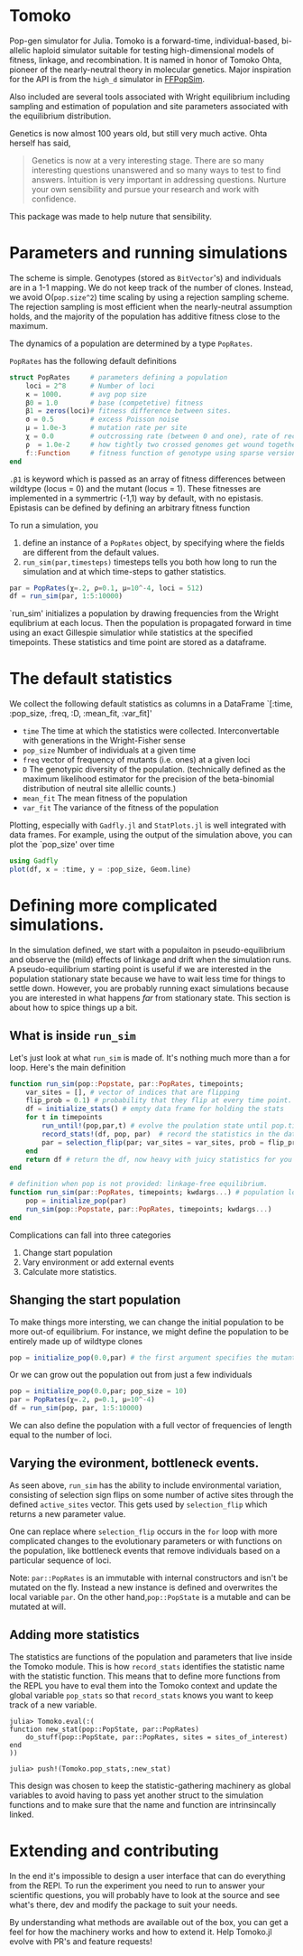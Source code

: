 # Tomoko

Pop-gen simulator for Julia.  Tomoko is a forward-time, individual-based, bi-allelic haploid simulator suitable for testing high-dimensional models of fitness, linkage, and recombination. It is named in honor of Tomoko Ohta, pioneer of the nearly-neutral theory in molecular genetics.  Major inspiration for the API is from the `high_d` simulator in [FFPopSim](http://webdav.tuebingen.mpg.de/ffpopsim/). 

Also included are several tools associated with Wright equilibrium including sampling and estimation of population and site parameters associated with the equilibrium distribution.

Genetics is now almost 100 years old, but still very much active. Ohta herself has said,

>Genetics is now at a very interesting stage. There are so many interesting questions unanswered and so many ways to test to find answers. Intuition is very important in addressing questions. Nurture your own sensibility and pursue your research and work with confidence. 

This package was made to help nuture that sensibility.

# Parameters and running simulations
The scheme is simple. Genotypes (stored as `BitVector`'s) and individuals are in a 1-1 mapping. We do not keep track of the number of clones. Instead, we avoid O(`pop.size^2`) time scaling by using a rejection sampling scheme. The rejection sampling is most efficient when the nearly-neutral assumption holds, and the majority of the population has additive fitness close to the maximum.

The dynamics of a population are determined by a type `PopRates`.

`PopRates` has the following default definitions

```julia
struct PopRates		# parameters defining a population
	loci = 2^8      # Number of loci
	κ = 1000.       # avg pop size
	β0 = 1.0        # base (competetive) fitness  
	β1 = zeros(loci)# fitness difference between sites.
	σ = 0.5         # excess Poisson noise
	μ = 1.0e-3      # mutation rate per site
	χ = 0.0         # outcrossing rate (between 0 and one), rate of recombination events
	ρ  = 1.0e-2     # how tightly two crossed genomes get wound together (crosses per nucleotide)
	f::Function     # fitness function of genotype using sparse version of β0 + sum(β1 .*  x) 
end
```

`.β1` is keyword which is passed as an array of fitness differences between wildtype (locus = 0) and the mutant (locus = 1).  These fitnesses are implemented in a symmertric (-1,1) way by default, with no epistasis.  Epistasis can be defined by defining an arbitrary fitness function 

To run a simulation, you 
1. define an instance of a `PopRates` object, by specifying where the fields are different from the default values.
2. `run_sim(par,timesteps)` timesteps tells you both how long to run the simulation and at which time-steps to gather statistics.

```julia
par = PopRates(χ=.2, ρ=0.1, μ=10^-4, loci = 512)
df = run_sim(par, 1:5:10000)
```

`run_sim' initializes a population by drawing frequencies from the Wright equlibrium at each locus.  Then the population is propagated forward in time using an exact Gillespie simulatior while statistics at the specified timepoints. These statistics and time point are stored as a dataframe.

# The default statistics
We collect the following default statistics as columns in a DataFrame
`[:time, :pop_size, :freq, :D, :mean_fit, :var_fit]'

* `time` The time at which the statistics were collected. Interconvertable with generations in the Wright-Fisher sense
* `pop_size` Number of individuals at a given time
* `freq` vector of frequency of mutants (i.e. ones) at a given loci
* `D` The genotypic diversity of the population. (technically defined as the maximum likelihood estimator for the precision of the beta-binomial distribution of neutral site allellic counts.)
* `mean_fit` The mean fitness of the population
* `var_fit` The variance of the fitness of the population

Plotting, especially with `Gadfly.jl` and `StatPlots.jl` is well integrated with data frames.  For example, using the output of the simulation above, you can plot the `pop_size' over time

```julia
using Gadfly
plot(df, x = :time, y = :pop_size, Geom.line)
```

# Defining more complicated simulations.

In the simulation defined, we start with a populaiton in pseudo-equilibrium and observe the (mild) effects of linkage and drift when the simulation runs. A pseudo-equilibrium starting point is useful if we are interested in the population stationary state because we have to wait less time for things to settle down. However, you are probably running exact simulations because you are interested in what happens *far* from stationary state. This section is about how to spice things up a bit.

## What is inside `run_sim`

Let's just look at what `run_sim` is made of. It's nothing much more than a for loop. Here's the main definition

```julia
function run_sim(pop::Popstate, par::PopRates, timepoints;
	var_sites = [], # vector of indices that are flipping
	flip_prob = 0.1) # probability that they flip at every time point.
    df = initialize_stats() # empty data frame for holding the stats
    for t in timepoints
        run_until!(pop,par,t) # evolve the poulation state until pop.time > t.
        record_stats!(df, pop, par)  # record the statistics in the data_frame
        par = selection_flip(par; var_sites = var_sites, prob = flip_prob) # possibly stochastically change the environment.
    end
    return df # return the df, now heavy with juicy statistics for you to plot or analyze
end

# definition when pop is not provided: linkage-free equilibrium.
function run_sim(par::PopRates, timepoints; kwdargs...) # population loci set to wright equilibrium, 
	pop = initialize_pop(par)
	run_sim(pop::Popstate, par::PopRates, timepoints; kwdargs...)
end

```
Complications can fall into three categories
1. Change start population
1. Vary environment or add external events
1. Calculate more statistics.


## Shanging the start population
To make things more intersting, we can change the initial population to be more out-of equilibrium. For instance, we might define the population to be entirely made up of wildtype clones

```julia
pop = initialize_pop(0.0,par) # the first argument specifies the mutant frequency
```

Or we can grow out the population out from just a few individuals

```julia
pop = initialize_pop(0.0,par; pop_size = 10) 
par = PopRates(χ=.2, ρ=0.1, μ=10^-4)
df = run_sim(pop, par, 1:5:10000)
```
We can also define the population with a full vector of frequencies of length equal to the number of loci.

## Varying the evironment, bottleneck events.
As seen above, `run_sim` has the ability to include environmental variation, consisting of selection sign flips on some number of active sites through the defined `active_sites` vector.  This gets used by `selection_flip` which returns a new parameter value.

One can replace where `selection_flip` occurs in the `for` loop with more complicated changes to the evolutionary parameters or with functions on the population, like bottleneck events that remove individuals based on a particular sequence of loci.

Note: `par::PopRates` is an immutable with internal constructors and isn't be mutated on the fly. Instead a new instance is defined and overwrites the local variable `par`. On the other hand,`pop::PopState` is a mutable and can be mutated at will.

## Adding more statistics
The statistics are functions of the population and parameters that live inside the Tomoko module.  This is how `record_stats` identifies the statistic name with the statistic function.  This means that to define more functions from the REPL you have to eval them into the Tomoko context and update the global variable `pop_stats` so that `record_stats` knows you want to keep track of a new variable.

```
julia> Tomoko.eval(:(
function new_stat(pop::PopState, par::PopRates)
    do_stuff(pop::PopState, par::PopRates, sites = sites_of_interest)
end
))

julia> push!(Tomoko.pop_stats,:new_stat)
```

This design was chosen to keep the statistic-gathering machinery as global variables to avoid having to pass yet another struct to the simulation functions and to make sure that the name and function are intrinsincally linked.

# Extending and contributing
In the end it's impossible to design a user interface that can do everything from the REPl.   To run the experiment you need to run to answer your scientific questions, you will probably have to look at the source and see what's there, dev and modify the package to suit your needs.

By understanding what methods are available out of the box, you can get a feel for how the machinery works and how to extend it. Help Tomoko.jl evolve with PR's and feature requests!